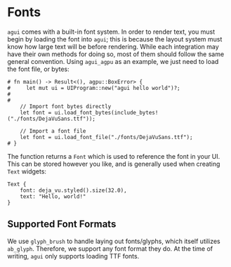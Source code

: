 # Fonts

`agui` comes with a built-in font system. In order to render text, you must begin by loading the font into `agui`; this is because the layout system must know how large text will be before rendering. While each integration may have their own methods for doing so, most of them should follow the same general convention. Using `agui_agpu` as an example, we just need to load the font file, or bytes:

```rust,noplaypen
# fn main() -> Result<(), agpu::BoxError> {
#     let mut ui = UIProgram::new("agui hello world")?;
# 
# 
    // Import font bytes directly
    let font = ui.load_font_bytes(include_bytes!("./fonts/DejaVuSans.ttf"));

    // Import a font file
    let font = ui.load_font_file("./fonts/DejaVuSans.ttf");
# }
```

The function returns a `Font` which is used to reference the font in your UI. This can be stored however you like, and is generally used when creating `Text` widgets:

```rust,noplaypen
Text {
    font: deja_vu.styled().size(32.0),
    text: "Hello, world!"
}
```

## Supported Font Formats

We use `glyph_brush` to handle laying out fonts/glyphs, which itself utilizes `ab_glyph`. Therefore, we support any font format they do. At the time of writing, `agui` only supports loading TTF fonts.